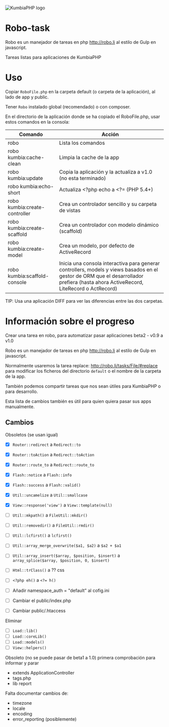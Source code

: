 ![KumbiaPHP logo](https://rawgit.com/kumbiaphp/kumbiaphp/1.0/default/public/img/kumbiaphp.svg)

# Robo-task
Robo es un manejador de tareas en php http://robo.li al estilo de Gulp en javascript.

Tareas listas para aplicaciones de KumbiaPHP

# Uso
Copiar `RoboFile.php` en la carpeta default (o carpeta de la aplicación), al lado de app y public.

Tener `Robo` instalado global (recomendado) o con composer.

En el directorio de la aplicación donde se ha copiado el RoboFile.php, usar estos comandos en la consola:


Comando | Acción
------- | ------
robo                    | Lista los comandos
robo kumbia:cache-clean | Limpia la cache de la app
robo kumbia:update      | Copia la aplicación y la actualiza a v1.0 (no esta terminado)
robo kumbia:echo-short  | Actualiza <?php echo a <?= (PHP 5.4+)
robo kumbia:create-controller  | Crea un controlador sencillo y su carpeta de vistas
robo kumbia:create-scaffold  | Crea un controlador con modelo dinámico (scaffold)
robo kumbia:create-model  | Crea un modelo, por defecto de ActiveRecord
robo kumbia:scaffold-console | Inicia una consola interactiva para generar controllers, models y views basados en el gestor de ORM que el desarrollador prefiera (hasta ahora ActiveRecord, LiteRecord o ActRecord)


TIP: Usa una aplicación DIFF para ver las diferencias entre las dos carpetas.

# Información sobre el progreso
Crear una tarea en robo, para automatizar pasar aplicaciones beta2 - v0.9 a v1.0

Robo es un manejador de tareas en php http://robo.li al estilo de Gulp en javascript.

Normalmente usaremos la tarea replace: http://robo.li/tasks/File/#replace para modificar los ficheros del directorio ``default`` o el nombre de la carpeta de la app.

También podemos compartir tareas que nos sean útiles para KumbiaPHP o para desarrollo.

Esta lista de cambios también es útil para quien quiera pasar sus apps manualmente.

## Cambios

Obsoletos (se usan igual)

- [x] ``Router::redirect`` a ``Redirect::to``
- [x] ``Router::toAction`` a ``Redirect::toAction``
- [x] ``Router::route_to`` a ``Redirect::route_to``
- [x] ``Flash::notice`` a ``Flash::info``
- [x] ``Flash::success`` a ``Flash::valid()``
- [x] ``Util::uncamelize`` a ``Util::smallcase``
- [x] ``View::response('view')`` a ``View::template(null)``
- [ ] ``Util::mkpath()`` a ``FileUtil::mkdir()``
- [ ] ``Util::removedir()`` a ``FileUtil::rmdir()``
- [ ] ``Util::lcfirst()`` a ``lcfirst()``
- [ ] ``Util::array_merge_overwrite($a1, $a2)`` a ``$a2 + $a1``
- [ ] ``Util::array_insert($array, $position, $insert)`` a ``array_splice($array, $position, 0, $insert)``
- [ ] ``Html::trClass()`` a ??  css
- [ ] ``<?php eh()`` a ``<?= h()``

- [ ] Añadir namespace_auth = "default" al cofig.ini
- [ ] Cambiar el public/index.php
- [ ] Cambiar public/.htaccess


Eliminar

- [ ] ``Load::lib()``
- [ ] ``Load::coreLib()``
- [ ] ``Load::models()``
- [ ] ``View::helpers()``

Obsoleto (no se puede pasar de beta1 a 1.0) primera comprobación para informar y parar

- extends ApplicationController
- tags.php
- lib report

Falta documentar cambios de:

- timezone
- locale
- encoding
- error_reporting (posiblemente)
